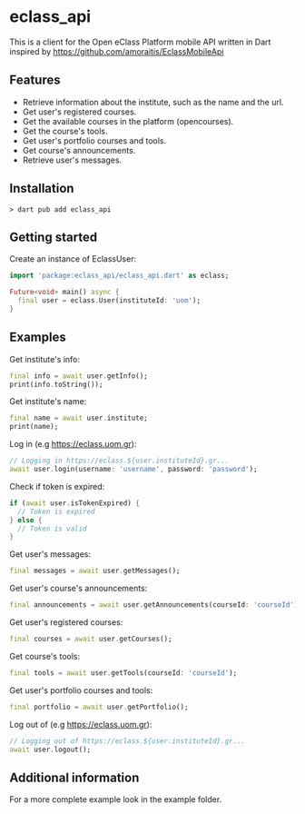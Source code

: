 # eclass_api

This is a client for the Open eClass Platform mobile API written in Dart inspired by https://github.com/amoraitis/EclassMobileApi

## Features

- Retrieve information about the institute, such as the name and the url.
- Get user's registered courses.
- Get the available courses in the platform (opencourses).
- Get the course's tools.
- Get user's portfolio courses and tools.
- Get course's announcements.
- Retrieve user's messages.

## Installation

```console
> dart pub add eclass_api
```


## Getting started

Create an instance of EclassUser:

```dart
import 'package:eclass_api/eclass_api.dart' as eclass;

Future<void> main() async {
  final user = eclass.User(instituteId: 'uom');
}
```

## Examples

Get institute's info:
```dart
final info = await user.getInfo();
print(info.toString());
```

Get institute's name: 
```dart
final name = await user.institute;
print(name);
```

Log in (e.g https://eclass.uom.gr):
```dart
// Logging in https://eclass.${user.instituteId}.gr...
await user.login(username: 'username', password: 'password');
```

Check if token is expired:
```dart
if (await user.isTokenExpired) {
  // Token is expired
} else {
  // Token is valid
}
```

Get user's messages:
```dart
final messages = await user.getMessages();
```

Get user's course's announcements:
```dart
final announcements = await user.getAnnouncements(courseId: 'courseId');
```

Get user's registered courses:
```dart
final courses = await user.getCourses();
```

Get course's tools:
```dart
final tools = await user.getTools(courseId: 'courseId');
```

Get user's portfolio courses and tools:
```dart
final portfolio = await user.getPortfolio();
```


Log out of (e.g https://eclass.uom.gr):
```dart
// Logging out of https://eclass.${user.instituteId}.gr...
await user.logout();
```

## Additional information

For a more complete example look in the example folder.

